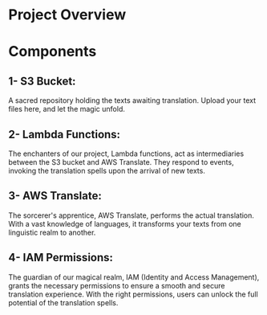 # **Project Overview**
# **Components**


1- S3 Bucket:
----------
A sacred repository holding the texts awaiting translation. Upload your text files here, and let the magic unfold.

2- Lambda Functions:
--------------------
The enchanters of our project, Lambda functions, act as intermediaries between the S3 bucket and AWS Translate. They respond to events, invoking the translation spells upon the arrival of new texts.

3- AWS Translate:
---------------------
The sorcerer's apprentice, AWS Translate, performs the actual translation. With a vast knowledge of languages, it transforms your texts from one linguistic realm to another.

4- IAM Permissions:
-------------------------
The guardian of our magical realm, IAM (Identity and Access Management), grants the necessary permissions to ensure a smooth and secure translation experience. With the right permissions, users can unlock the full potential of the translation spells.
